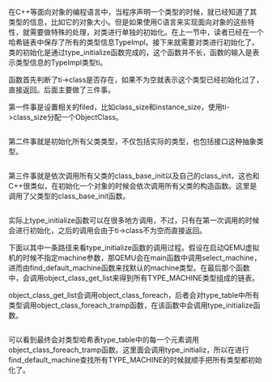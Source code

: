 
在C++等面向对象的编程语言中，当程序声明一个类型的时候，就已经知道了其类型的信息，比如它的对象大小。但是如果使用C语言来实现面向对象的这些特性，就需要做特殊的处理，对类进行单独的初始化。在上一节中，读者已经在一个哈希链表中保存了所有的类型信息TypeImpl。接下来就需要对类进行初始化了。类的初始化是通过type_initialize函数完成的，这个函数并不长，函数的输入是表示类型信息的TypeImpl类型ti。

函数首先判断了ti->class是否存在，如果不为空就表示这个类型已经初始化过了，直接返回。后面主要做了三件事。

第一件事是设置相关的filed，比如class_size和instance_size，使用ti->class_size分配一个ObjectClass。

```cpp

```

第二件事就是初始化所有父类类型，不仅包括实际的类型，也包括接口这种抽象类型。

```cpp

```

第三件事就是依次调用所有父类的class_base_init以及自己的class_init，这也和C++很类似，在初始化一个对象的时候会依次调用所有父类的构造函数。这里是调用了父类型的class_base_init函数。

```cpp

```

实际上type_initialize函数可以在很多地方调用，不过，只有在第一次调用的时候会进行初始化，之后的调用会由于ti->class不为空而直接返回。

下面以其中一条路径来看type_initialize函数的调用过程。假设在启动QEMU虚拟机的时候不指定machine参数，那QEMU会在main函数中调用select_machine，进而由find_default_machine函数来找默认的machine类型。在最后那个函数中，会调用object_class_get_list来得到所有TYPE_MACHINE类型组成的链表。

object_class_get_list会调用object_class_foreach，后者会对type_table中所有类型调用object_class_foreach_tramp函数，在该函数中会调用type_initialize函数。

```cpp

```

可以看到最终会对类型哈希表type_table中的每一个元素调用object_class_foreach_tramp函数。这里面会调用type_initializ，所以在进行find_default_machine查找所有TYPE_MACHINE的时候就顺手把所有类型都初始化了。

